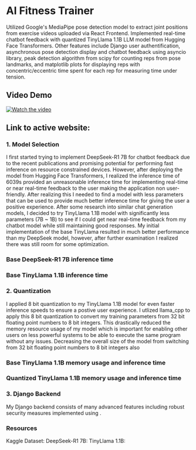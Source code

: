 # AI Fitness Trainer
Utilized Google's MediaPipe pose detection model to extract joint positions from exercise videos uploaded via React Frontend. Implemented real-time chatbot feedback with quantized TinyLlama 1.1B LLM model from Hugging Face Transformers. Other features include Django user authentification, asynchronous pose detection display and chatbot feedback using asyncio library, peak detection algorithm from scipy for counting reps from pose landmarks, and matplotlib plots for displaying reps with concentric/eccentric time spent for each rep for measuring time under tension. 

## Video Demo
[![Watch the video](https://img.youtube.com/vi/amvVT-QqxZ8/0.jpg)](https://www.youtube.com/watch?v=amvVT-QqxZ8)

## Link to active website:

### 1. Model Selection
I first started trying to implement DeepSeek-R1 7B for chatbot feedback due to the recent publications and promising potential for performing fast inference on resource constrained devices. However, after deploying the model from Hugging Face Transformers, I realized the inference time of 6039s provided an unreasonable inference time for implementing real-time or near real-time feedback to the user making the application non user-friendly. After realizing this I needed to find a model with less parameters that can be used to provide much better inference time for giving the user a positive experience. After some research into similar chat generation models, I decided to try TinyLlama 1.1B model with significantly less parameters (7B ~ 1B) to see if I could get near real-time feedback from my chatbot model while still maintaining good responses. My initial implementation of the base TinyLlama resulted in much better performance than my DeepSeek model, however, after further examination I realized there was still room for some optimization.

### Base DeepSeek-R1 7B inference time

### Base TinyLlama 1.1B inference time

### 2. Quantization
I applied 8 bit quantization to my TinyLlama 1.1B model for even faster inference speeds to ensure a postive user experience. I utlized llama_cpp to apply this 8 bit quantization to convert my training parameters from 32 bit floating point numbers to 8 bit integers. This drastically reduced the memory resource usage of my model which is important for enabling other users on less powerful systems to be able to execute the same program without any issues. Decreasing the overall size of the model from switching from 32 bit floating point numbers to 8 bit integers also 

### Base TinyLlama 1.1B memory usage and inference time

### Quantized TinyLlama 1.1B memory usage and inference time

### 3. Django Backend
My Django backend consists of many advanced features including robust security measures implemented using .

### Resources
Kaggle Dataset:
DeepSeek-R1 7B:
TinyLlama 1.1B:
